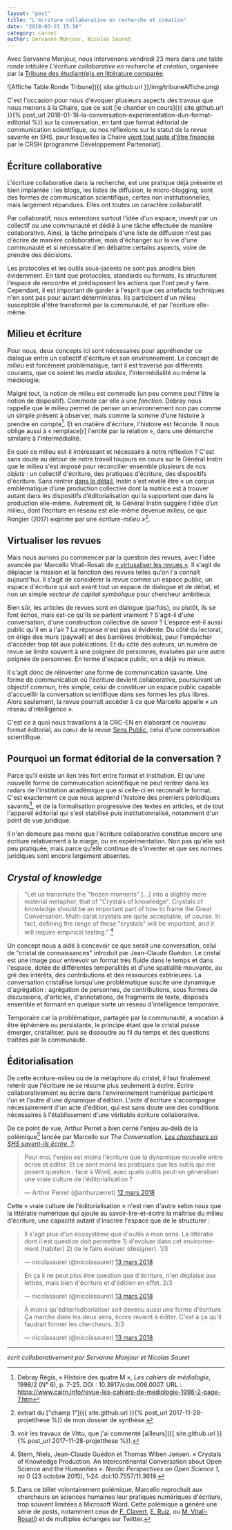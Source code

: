 ```yaml
---
layout: "post"
title: "L'écriture collaborative en recherche et création"
date: "2018-03-21 15:10"
category: carnet
author: Servanne Monjour, Nicolas Sauret
---
```


Avec Servanne Monjour, nous intervenons vendredi 23 mars dans une table ronde intitulée _L'écriture collaborative en recherche et création_, organisée par la [Tribune des étudiant(e)s en littérature comparée](https://tribunelittco.wordpress.com/).

![Affiche Table Ronde Tribune]({{ site.github.url }}/img/tribuneAffiche.png)

C'est l'occasion pour nous d'évoquer plusieurs aspects des travaux que nous menons à la Chaire, que ce soit [le chantier en cours]({{ site.github.url }}{% post_url 2018-01-18-la-conversation-experimentation-dun-format-editorial %}) sur la conversation, en tant que format éditorial de communication scientifique, ou nos réflexions sur le statut de la revue savante en SHS, pour lesquelles la Chaire [vient tout juste d'être financée](http://ecrituresnumeriques.ca/fr/Activites/Projets/2018/3/22/Revue-twozero) par le CRSH (programme Développement Partenariat).

## Écriture collaborative

L'écriture collaborative dans la recherche, est une pratique déjà présente et bien implantée&nbsp;: les blogs, les listes de diffusion, le micro-blogging, sont des formes de communication scientifique, certes non institutionnelles, mais largement répandues. Elles ont toutes un caractère collaboratif.

Par collaboratif, nous entendons surtout l'idée d'un espace, investi par un collectif ou une communauté et dédié à une tâche effectuée de manière collaborative.
Ainsi, la tâche principale d'une liste de diffusion n'est pas d'écrire de manière collaborative, mais d'échanger sur la vie d'une communauté et si nécessaire d'en débattre certains aspects, voire de prendre des décisions.

Les protocoles et les outils sous-jacents ne sont pas anodins bien évidemment. En tant que protocoles, standards ou formats, ils structurent l'espace de rencontre et prédisposent les actions que l'ont peut y faire. Cependant, il est important de garder à l'esprit que ces artefacts techniques n'en sont pas pour autant déterministes. Ils participent d'un milieu susceptible d'être transformé par la communauté, et par l'écriture elle-même.

## Milieu et écriture

Pour nous, deux concepts ici sont nécessaires pour appréhender ce dialogue entre un collectif d'écriture et son environnement. Le concept de _milieu_ est forcément problématique, tant il est traversé par différents courants, que ce soient les _media studies_, l'intermédialité ou même la médiologie.

Malgré tout, la notion de milieu est commode (un peu comme peut l'être la notion de dispositif). Commode car elle a une _fonction_. Debray nous rappelle que le milieu permet de penser un environnement non pas comme un simple présent à observer, mais comme la somme d'une histoire à prendre en compte[^debray]. Et en matière d'écriture, l'histoire est féconde. Il nous oblige aussi à «&nbsp;remplace[r] l'entité par la relation&nbsp;», dans une démarche similaire à l'intermédialité.

[^debray]: Debray Régis, «&nbsp;Histoire des quatre M&nbsp;», _Les cahiers de médiologie_, 1998/2 (N° 6), p. 7-25. DOI : 10.3917/cdm.006.0007. URL : https://www.cairn.info/revue-les-cahiers-de-mediologie-1998-2-page-7.htm

En quoi ce milieu est-il intéressant et nécessaire à notre réflexion&nbsp;? C'est sans doute au détour de notre travail toujours en cours sur le Général Instin que le milieu s'est imposé pour réconcilier ensemble plusieurs de nos _objets_&nbsp;: un collectif d'écriture, des pratiques d'écriture, des dispositifs d'écriture. Sans rentrer [dans le détail](http://nicolassauret.net/behindinstin/), Instin s'est révélé être «&nbsp;un corpus emblématique d’une production collective dont la matrice est à trouver autant dans les dispositifs d’éditorialisation qui la supportent que dans la production elle-même. Autrement dit, le Général Instin suggère l’idée d’un milieu, dont l’écriture en réseau est elle-même devenue milieu, ce que Rongier (2017) exprime par une _écriture-milieu_&nbsp;»[^champ1].

## Virtualiser les revues

Mais nous aurions pu commencer par la question des revues, avec l'idée avancée par Marcello Vitali-Rosati de [«&nbsp;virtusaliser les revues&nbsp;»](http://blog.sens-public.org/marcellovitalirosati/quest-ce-quune-revue-scientifique-et-quest-ce-quelle-devrait-etre/). Il s'agit de déplacer la mission et la fonction des revues telles qu'on l'a connaît aujourd'hui. Il s'agit de considérer la revue comme un espace public, un espace d'écriture qui soit avant tout un espace de dialogue et de débat, et non un simple _vecteur de capital symbolique_ pour chercheur ambitieux.

Bien sûr, les articles de revues sont en dialogue (parfois), ou plutôt, ils se font échos, mais est-ce qu'ils se parlent vraiment&nbsp;? S'agit-il d'une conversation, d'une construction collective de savoir&nbsp;? L'espace est-il aussi public qu'il en a l'air&nbsp;? La réponse n'est pas si évidente. Du côté du lectorat, on érige des murs (paywall) et des barrières (mobiles), pour l'empêcher d'accéder trop tôt aux publications. Et du côté des auteurs, un numéro de revue se limite souvent à une poignée de personnes, évaluées par une autre poignée de personnes. En terme d'espace public, on a déjà vu mieux.

Il s'agit donc de réinventer une forme de communication savante. Une forme de communication où l'écriture devient collaborative, poursuivant un objectif commun, très simple, celui de constituer un espace public capable d'accueillir la conversation scientifique dans ses formes les plus libres. Alors seulement, la revue pourrait accéder à ce que Marcello appelle «&nbsp;un réseau d'intelligence&nbsp;».

C'est ce à quoi nous travaillons à la CRC-EN en élaborant ce nouveau format éditorial, au cœur de la revue [Sens Public](http://sens-public.org), celui d'une conversation scientifique.

## Pourquoi un format éditorial de la conversation&nbsp;?

Parce qu'il existe un lien très fort entre format et institution. Et qu'une nouvelle forme de communication scientifique ne peut rentrer dans les radars de l'institution académique que si celle-ci en reconnaît le format. C'est exactement ce que nous apprend l'histoire des premiers périodiques savants[^vittu], et de la formalisation progressive des textes en articles, et de tout l'appareil éditorial qui s'est stabilisé puis institutionnalisé, notamment d'un point de vue juridique.

Il n'en demeure pas moins que l'écriture collaborative constitue encore une écriture relativement à la marge, ou en expérimentation. Non pas qu'elle soit peu pratiquée, mais parce qu'elle continue de s'inventer et que ses normes juridiques sont encore largement absentes.

## _Crystal of knowledge_

> "Let us transmute the "frozen moments" [...] into a slightly more material metaphor, that of "Crystals of knowledge". Crystals of knowledge should be an important part of how to frame the Great Conversation. Multi-carat crystals are quite acceptable, of course. In fact, defining the range of these "crystals" will be important, and it will require empirical testing." [^crystal]

Un concept nous a aidé à concevoir ce que serait une conversation, celui de "cristal de connaissances" introduit par Jean-Claude Guédon. Le cristal est une image pour entrevoir un format très fluide dans le temps et dans l'espace, dotée de différentes temporalités et d'une spatialité mouvante, au gré des intérêts, des contributions et des ressources extérieures. La conversation cristallise lorsqu'une problématique suscite une dynamique d'agrégation&nbsp;: agrégation de personnes, de contributions, sous formes de discussions, d'articles, d'annotations, de fragments de texte, disposés ensemble et formant en quelque sorte un réseau d'intelligence temporaire.

Temporaire car la problématique, partagée par la communauté, a vocation à être éphémère ou persistante, le principe étant que le cristal puisse émerger, cristalliser, puis se dissoudre au fil du temps et des questions traitées par la communauté.

## Éditorialisation

De cette écriture-milieu ou de la métaphore du cristal, il faut finalement retenir que l'écriture ne se résume plus seulement à écrire. Écrire collaborativement ou écrire dans l'environnement numérique participent l'un et l'autre d'une dynamique d'édition. L'acte d'écriture s'accompagne nécessairement d'un acte d'édition, qui est sans doute une des conditions nécessaires à l'établissement d'une véritable écriture collaborative.

De ce point de vue, Arthur Perret a bien cerné l'enjeu au-delà de la polémique[^polemique] lancée par Marcello sur _The Conversation_, [_Les chercheurs en SHS savent-ils écrire &nbsp;?_](https://theconversation.com/les-chercheurs-en-shs-savent-ils-ecrire-93024).

<blockquote class="twitter-tweet" data-lang="fr"><p lang="fr" dir="ltr">Pour moi, l&#39;enjeu est moins l&#39;écriture que la dynamique nouvelle entre écrire et éditer. Et ce sont moins les pratiques que les outils qui me posent question : face à Word, avec quels outils peut-on généraliser une vraie culture de l&#39;éditorialisation ?</p>&mdash; Arthur Perret (@arthurperret) <a href="https://twitter.com/arthurperret/status/973327915592101888?ref_src=twsrc%5Etfw">12 mars 2018</a></blockquote>
<!-- <script async src="https://platform.twitter.com/widgets.js" charset="utf-8"></script> -->

Cette «&nbsp;vraie culture de l'éditorialisation&nbsp;» n'est rien d'autre selon nous que la littératie numérique qui ajoute au savoir-lire-et-écrire la maîtrise du milieu d'écriture, une capacité autant d'inscrire l'espace que de le structurer&nbsp;:

<blockquote class="twitter-tweet" data-lang="fr"><p lang="fr" dir="ltr">Il s&#39;agit plus d&#39;un écosystème que d&#39;outils à mon sens. La littératie dont il est question doit permettre 1) d&#39;evoluer dans cet environnement (habiter) 2) de le faire évoluer (designer). 1/3</p>&mdash; nicolasauret (@nicolasauret) <a href="https://twitter.com/nicolasauret/status/973525569617977346?ref_src=twsrc%5Etfw">13 mars 2018</a></blockquote>
<!-- <script async src="https://platform.twitter.com/widgets.js" charset="utf-8"></script> -->

<blockquote class="twitter-tweet" data-lang="fr"><p lang="fr" dir="ltr">En ça il ne peut plus être question que d&#39;écriture, n&#39;en déplaise aux lettrés, mais bien d&#39;écriture et d&#39;édition en effet. 2/3</p>&mdash; nicolasauret (@nicolasauret) <a href="https://twitter.com/nicolasauret/status/973525829513875456?ref_src=twsrc%5Etfw">13 mars 2018</a></blockquote>
<!-- <script async src="https://platform.twitter.com/widgets.js" charset="utf-8"></script> -->

<blockquote class="twitter-tweet" data-lang="fr"><p lang="fr" dir="ltr">À moins qu&#39;éditer/editorialiser soit devenu aussi une forme d&#39;écriture. Ça marche dans les deux sens, écrire revient à éditer. C&#39;est à ça qu&#39;il faudrait former les chercheurs. 3/3</p>&mdash; nicolasauret (@nicolasauret) <a href="https://twitter.com/nicolasauret/status/973526390317383680?ref_src=twsrc%5Etfw">13 mars 2018</a></blockquote>
<!-- <script async src="https://platform.twitter.com/widgets.js" charset="utf-8"></script> -->

----

_écrit collaborativement par Servanne Monjour et Nicolas Sauret_


[^1]: Debray https://www.cairn.info/revue-les-cahiers-de-mediologie-1998-2-page-7.htm
[^champ1]: extrait du ["champ 1"]({{ site.github.url }}{% post_url 2017-11-28-projetthese %}) de mon dossier de synthèse.
[^polemique]: Dans ce billet volontairement polémique, Marcello reprochait aux chercheurs en sciences humaines leur pratiques numériques d'écriture, trop souvent limitées à Microsoft Word. Cette polémique a généré une série de posts, notamment ceux de [F. Clavert](https://histnum.hypotheses.org/2769), [E. Ruiz](http://www.boiteaoutils.info/2018/03/sspq/), ou [M. Vitali-Rosati](http://blog.sens-public.org/marcellovitalirosati/les-chercheurs-en-shs-savent-ils-ecrire-quelques-reponses-aux-commentaires-des-lecteurs/)) et de multiples échanges sur Twitter.
[^vittu]: voir les travaux de Vittu, que j'ai commenté [ailleurs]({{ site.github.url }}{% post_url 2017-11-28-projetthese %}).
[^crystal]: Stern, Niels, Jean-Claude Guédon et Thomas Wiben Jensen. « Crystals of Knowledge Production. An Intercontinental Conversation about Open Science and the Humanities ». _Nordic Perspectives on Open Science 1_, no 0 (23 octobre 2015), 1‑24. doi:10.7557/11.3619.
